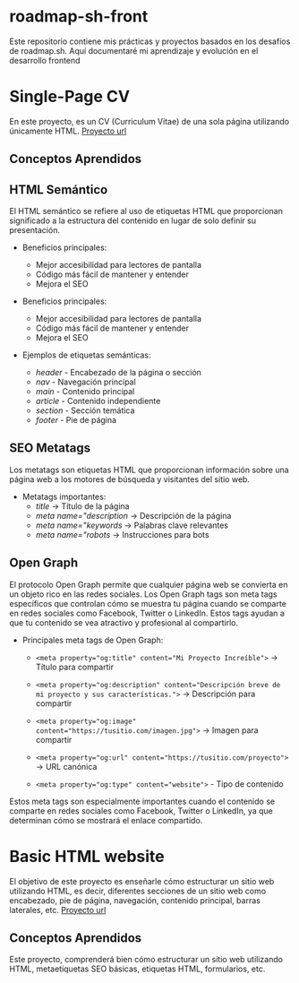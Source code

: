 # roadmap-sh-front
Este repositorio contiene mis prácticas y proyectos basados en los desafíos de roadmap.sh. Aquí documentaré mi aprendizaje y evolución en el desarrollo frontend

# **Single-Page CV**
En este proyecto, es un CV (Curriculum Vitae) de una sola página utilizando únicamente HTML.
[Proyecto url](https://roadmap.sh/projects/single-page-cv)

## **Conceptos Aprendidos**

## HTML Semántico

El HTML semántico se refiere al uso de etiquetas HTML que proporcionan significado a la estructura del contenido en lugar de solo definir su presentación.

- Beneficios principales:
    - Mejor accesibilidad para lectores de pantalla
    - Código más fácil de mantener y entender
    - Mejora el SEO

- Beneficios principales:
    - Mejor accesibilidad para lectores de pantalla
    - Código más fácil de mantener y entender
    - Mejora el SEO

- Ejemplos de etiquetas semánticas:
    - *header* - Encabezado de la página o sección
    - *nav* - Navegación principal
    - *main* - Contenido principal
    - *article* - Contenido independiente
    - *section* - Sección temática
    - *footer* - Pie de página

## SEO Metatags

Los metatags son etiquetas HTML que proporcionan información sobre una página web a los motores de búsqueda y visitantes del sitio web.

- Metatags importantes:
    - *title* -> Título de la página
    - *meta name="description* -> Descripción de la página
    - *meta name="keywords* -> Palabras clave relevantes
    - *meta name="robots* -> Instrucciones para bots

## Open Graph

El protocolo Open Graph permite que cualquier página web se convierta en un objeto rico en las redes sociales.
Los Open Graph tags son meta tags específicos que controlan cómo se muestra tu página cuando se comparte en redes sociales como Facebook, Twitter o LinkedIn. Estos tags ayudan a que tu contenido se vea atractivo y profesional al compartirlo.

- Principales meta tags de Open Graph:
    - `<meta property="og:title" content="Mi Proyecto Increíble">` -> Título para compartir

    - `<meta property="og:description" content="Descripción breve de mi proyecto y sus características.">` -> Descripción para compartir

    - `<meta property="og:image" content="https://tusitio.com/imagen.jpg">` -> Imagen para compartir

    - `<meta property="og:url" content="https://tusitio.com/proyecto">` -> URL canónica
    
    - `<meta property="og:type" content="website">` - Tipo de contenido

Estos meta tags son especialmente importantes cuando el contenido se comparte en redes sociales como Facebook, Twitter o LinkedIn, ya que determinan cómo se mostrará el enlace compartido.

# **Basic HTML website**
El objetivo de este proyecto es enseñarle cómo estructurar un sitio web utilizando HTML, es decir, diferentes secciones de un sitio web como encabezado, pie de página, navegación, contenido principal, barras laterales, etc.
[Proyecto url](https://roadmap.sh/projects/basic-html-website)

## **Conceptos Aprendidos**
Este proyecto, comprenderá bien cómo estructurar un sitio web utilizando HTML, metaetiquetas SEO básicas, etiquetas HTML, formularios, etc.